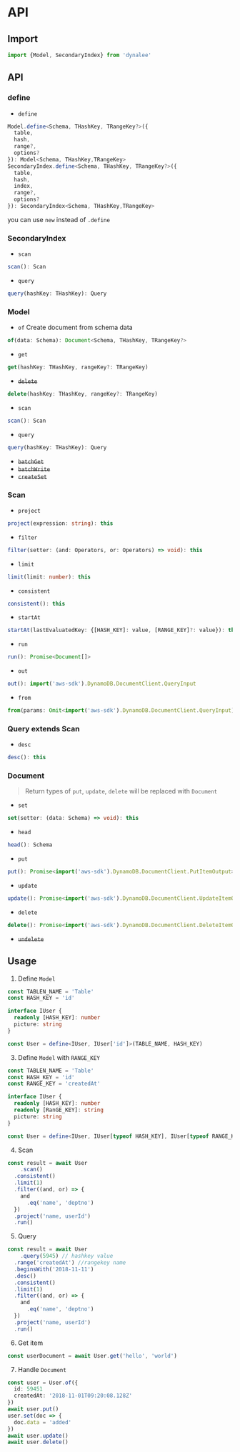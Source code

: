 # API

## Import

```typescript
import {Model, SecondaryIndex} from 'dynalee'
```

## API

### define

- `define`

```typescript
Model.define<Schema, THashKey, TRangeKey?>({
  table,
  hash,
  range?,
  options?
}): Model<Schema, THashKey,TRangeKey>
SecondaryIndex.define<Schema, THashKey, TRangeKey?>({
  table,
  hash,
  index,
  range?,
  options?
}): SecondaryIndex<Schema, THashKey,TRangeKey>
```

you can use `new` instead of `.define`

### SecondaryIndex

- `scan`

```typescript
scan(): Scan
```

- `query`

```typescript
query(hashKey: THashKey): Query
```

### Model

- `of` Create document from schema data

```typescript
of(data: Schema): Document<Schema, THashKey, TRangeKey?>
```

- `get`

```typescript
get(hashKey: THashKey, rangeKey?: TRangeKey)
```

- ~~`delete`~~

```typescript
delete(hashKey: THashKey, rangeKey?: TRangeKey)
```

- `scan`

```typescript
scan(): Scan
```

- `query`

```typescript
query(hashKey: THashKey): Query
```

- ~~`batchGet`~~
- ~~`batchWrite`~~
- ~~`createSet`~~

### Scan

- `project`

```typescript
project(expression: string): this
```

- `filter`

```typescript
filter(setter: (and: Operators, or: Operators) => void): this
```

- `limit`

```typescript
limit(limit: number): this
```

- `consistent`

```typescript
consistent(): this
```

- `startAt`

```typescript
startAt(lastEvaluatedKey: {[HASH_KEY]: value, [RANGE_KEY]?: value}): this
```

- `run`

```typescript
run(): Promise<Document[]>
```

- `out`

```typescript
out(): import('aws-sdk').DynamoDB.DocumentClient.QueryInput
```

- `from`

```typescript
from(params: Omit<import('aws-sdk').DynamoDB.DocumentClient.QueryInput), 'TableName', 'Key'>: this
```

### Query extends Scan

- `desc`

```typescript
desc(): this
```

### Document

>  Return types of `put`, `update`, `delete` will be replaced with `Document`

- `set`

```typescript
set(setter: (data: Schema) => void): this
```

- `head`

```typescript
head(): Schema
```

- `put`

```typescript
put(): Promise<import('aws-sdk').DynamoDB.DocumentClient.PutItemOutput>
```

- `update`

```typescript
update(): Promise<import('aws-sdk').DynamoDB.DocumentClient.UpdateItemOutput>
```

- `delete`

```typescript
delete(): Promise<import('aws-sdk').DynamoDB.DocumentClient.DeleteItemOutput>
```

- ~~`undelete`~~


## Usage

1. Define `Model`

```typescript
const TABLEN_NAME = 'Table'
const HASH_KEY = 'id'

interface IUser {
  readonly [HASH_KEY]: number
  picture: string
}

const User = define<IUser, IUser['id']>(TABLE_NAME, HASH_KEY)
```

3. Define `Model` with `RANGE_KEY`

```typescript
const TABLEN_NAME = 'Table'
const HASH_KEY = 'id'
const RANGE_KEY = 'createdAt'

interface IUser {
  readonly [HASH_KEY]: number
  readonly [RanGE_KEY]: string
  picture: string
}

const User = define<IUser, IUser[typeof HASH_KEY], IUser[typeof RANGE_KEY]>(TABLE_NAME, HASH_KEY, RANGE_KEY)
```

4. Scan

```typescript
const result = await User
	.scan()
  .consistent()
  .limit(1)
  .filter((and, or) => {
    and
      .eq('name', 'deptno')
  })
  .project('name, userId')
  .run()
```

5. Query

```typescript
const result = await User
	.query(5945) // hashkey value
  .range('createdAt') //rangekey name
  .beginsWith('2018-11-11')
  .desc()
  .consistent()
  .limit(1)
  .filter((and, or) => {
    and
      .eq('name', 'deptno')
  })
  .project('name, userId')
  .run()
```

6. Get item

```typescript
const userDocument = await User.get('hello', 'world')
```

7. Handle `Document`

```typescript
const user = User.of({
  id: 59451
  createdAt: '2018-11-01T09:20:08.128Z'
})
await user.put()
user.set(doc => {
  doc.data = 'added'
})
await user.update()
await user.delete()
```